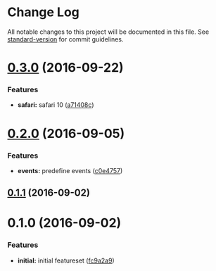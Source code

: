 # Change Log

All notable changes to this project will be documented in this file. See [standard-version](https://github.com/conventional-changelog/standard-version) for commit guidelines.

<a name="0.3.0"></a>
# [0.3.0](https://github.com/pixelass/onwheel-fix/compare/v0.2.0...v0.3.0) (2016-09-22)


### Features

* **safari:** safari 10 ([a71408c](https://github.com/pixelass/onwheel-fix/commit/a71408c))



<a name="0.2.0"></a>
# [0.2.0](https://github.com/pixelass/onwheel-fix/compare/v0.1.0...v0.2.0) (2016-09-05)


### Features

* **events:** predefine events ([c0e4757](https://github.com/pixelass/onwheel-fix/commit/c0e4757))



<a name="0.1.1"></a>
## [0.1.1](https://github.com/pixelass/onwheel-fix/compare/v0.1.0...v0.1.1) (2016-09-02)



<a name="0.1.0"></a>
# 0.1.0 (2016-09-02)


### Features

* **initial:** initial featureset ([fc9a2a9](https://github.com/pixelass/onwheel-fix/commit/fc9a2a9))
